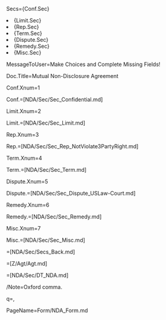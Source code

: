 Secs={Conf.Sec}<li>{Limit.Sec}<li>{Rep.Sec}<li>{Term.Sec}<li>{Dispute.Sec}<li>{Remedy.Sec}<li>{Misc.Sec}

MessageToUser=Make Choices and Complete Missing Fields!

Doc.Title=Mutual Non-Disclosure Agreement

Conf.Xnum=1

Conf.=[NDA/Sec/Sec_Confidential.md]

Limit.Xnum=2

Limit.=[NDA/Sec/Sec_Limit.md]

Rep.Xnum=3

Rep.=[NDA/Sec/Sec_Rep_NotViolate3PartyRight.md]

Term.Xnum=4

Term.=[NDA/Sec/Sec_Term.md]

Dispute.Xnum=5

Dispute.=[NDA/Sec/Sec_Dispute_USLaw-Court.md]

Remedy.Xnum=6

Remedy.=[NDA/Sec/Sec_Remedy.md]

Misc.Xnum=7

Misc.=[NDA/Sec/Sec_Misc.md]

=[NDA/Sec/Secs_Back.md]

=[Z/Agt/Agt.md]

=[NDA/Sec/DT_NDA.md]

/Note=Oxford comma.

q=,

PageName=Form/NDA_Form.md